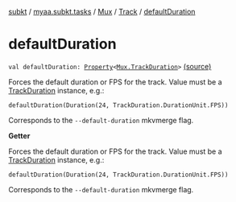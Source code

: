 [subkt](../../../index.md) / [myaa.subkt.tasks](../../index.md) / [Mux](../index.md) / [Track](index.md) / [defaultDuration](./default-duration.md)

# defaultDuration

`val defaultDuration: `[`Property`](https://docs.gradle.org/current/javadoc/org/gradle/api/provider/Property.html)`<`[`Mux.TrackDuration`](../-track-duration/index.md)`>` [(source)](https://github.com/Myaamori/SubKt/blob/master/src/main/kotlin/myaa/subkt/tasks/muxtask.kt#L309)

Forces the default duration or FPS for the track. Value must be a
[TrackDuration](../-track-duration/index.md) instance, e.g.:

```
defaultDuration(Duration(24, TrackDuration.DurationUnit.FPS))
```

Corresponds to the `--default-duration` mkvmerge flag.

**Getter**

Forces the default duration or FPS for the track. Value must be a
[TrackDuration](../-track-duration/index.md) instance, e.g.:

```
defaultDuration(Duration(24, TrackDuration.DurationUnit.FPS))
```

Corresponds to the `--default-duration` mkvmerge flag.

